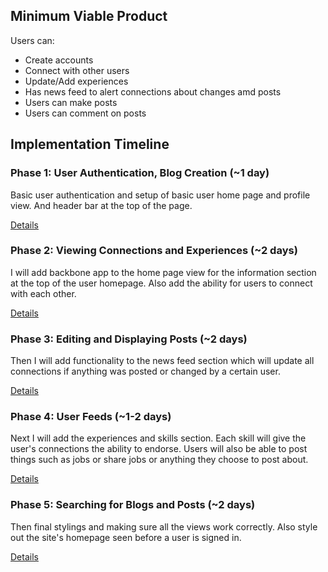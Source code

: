 ## Minimum Viable Product
Users can:

- Create accounts
- Connect with other users
- Update/Add experiences
- Has news feed to alert connections about changes amd posts
- Users can make posts
- Users can comment on posts

## Implementation Timeline

### Phase 1: User Authentication, Blog Creation (~1 day)
Basic user authentication and setup of basic user home page and profile view. And header bar at the top of the page.

[Details][phase-one]

### Phase 2: Viewing Connections and Experiences (~2 days)
I will add backbone app to the home page view for the information section at the top of the user homepage. Also add the ability for users to connect with each other.

[Details][phase-two]

### Phase 3: Editing and Displaying Posts (~2 days)
Then I will add functionality to the news feed section which will update all connections if anything was posted or changed by a certain user.

[Details][phase-three]

### Phase 4: User Feeds (~1-2 days)
Next I will add the experiences and skills section. Each skill will give the user's connections the ability to endorse. Users will also be able to post things such as jobs or share jobs or anything they choose to post about.

[Details][phase-four]

### Phase 5: Searching for Blogs and Posts (~2 days)
Then final stylings and making sure all the views work correctly. Also style out the site's homepage seen before a user is signed in.

[Details][phase-five]


[phase-one]: ./docs/phases/phase1.md
[phase-two]: ./docs/phases/phase2.md
[phase-three]: ./docs/phases/phase3.md
[phase-four]: ./docs/phases/phase4.md
[phase-five]: ./docs/phases/phase5.md
